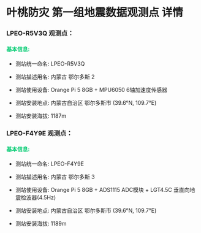 # 叶桃防灾 第一组地震数据观测点 详情

### LPEO-R5V3Q 观测点：

#### <font color="\#3CB371">基本信息:</font>

- 测站统一命名: LPEO-R5V3Q
- 测站描述用名: 内蒙古 鄂尔多斯 2
- 测站使用设备: Orange Pi 5 8GB + MPU6050 6轴加速度传感器

- 测站安装地点: 内蒙古自治区 鄂尔多斯市 (39.6°N, 109.7°E)
- 测站安装海拔: 1187m



### LPEO-F4Y9E 观测点：

#### <font color="\#3CB371">基本信息:</font>

- 测站统一命名: LPEO-F4Y9E
- 测站描述用名: 内蒙古 鄂尔多斯 3
- 测站使用设备: Orange Pi 5 8GB + ADS1115 ADC模块 + LGT4.5C 垂直向地震检波器(4.5Hz)

- 测站安装地点: 内蒙古自治区 鄂尔多斯市 (39.6°N, 109.7°E)
- 测站安装海拔: 1189m
